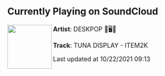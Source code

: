 ## Currently Playing on SoundCloud

[<img align="left" width="100" src="https://i1.sndcdn.com/artworks-v4xnyGFUUkStjPFY-gfs7Uw-t500x500.jpg">](https://soundcloud.com/deskpopmusic/tuna-display-item2k)

**Artist**: DESKPOP 🌵🖥💛 

**Track**: TUNA DISPLAY - ITEM2K

Last updated at 10/22/2021 09:13
